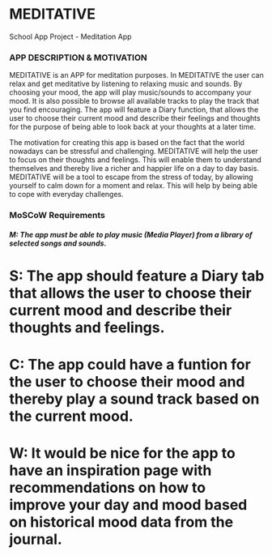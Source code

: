 # MEDITATIVE
School App Project - Meditation App

### APP DESCRIPTION & MOTIVATION ###
MEDITATIVE is an APP for meditation purposes. In MEDITATIVE the user can relax and get meditative by listening to relaxing music and sounds.
By choosing your mood, the app will play music/sounds to accompany your mood. It is also possible to browse all available tracks to play the track that you find encouraging.
The app will feature a Diary function, that allows the user to choose their current mood and describe their feelings and thoughts for the purpose of being able to look back at your thoughts at a later time.

The motivation for creating this app is based on the fact that the world nowadays can be stressful and challenging. MEDITATIVE will help the user to focus on their thoughts and feelings.
This will enable them to understand themselves and thereby live a richer and happier life on a day to day basis. 
MEDITATIVE will be a tool to escape from the stress of today, by allowing yourself to calm down for a moment and relax. This will help by being able to cope with everyday challenges.


### MoSCoW Requirements ###
##### M: The app must be able to play music (Media Player) from a library of selected songs and sounds. #####
# S: The app should feature a Diary tab that allows the user to choose their current mood and describe their thoughts and feelings.  #
# C: The app could have a funtion for the user to choose their mood and thereby play a sound track based on the current mood. #
# W: It would be nice for the app to have an inspiration page with recommendations on how to improve your day and mood based on historical mood data from the journal. #

